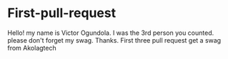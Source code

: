 # First-pull-request
Hello! my name is Victor Ogundola. I was the 3rd person you counted. please don't forget my swag. Thanks.
First three pull request get a swag from Akolagtech
